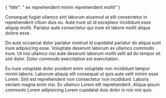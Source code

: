 {
  "title": " ex reprehenderit minim reprehenderit mollit"
}

Consequat fugiat ullamco sint laborum eiusmod ut elit consectetur in reprehenderit cillum duis eu. Aute irure sit id excepteur incididunt esse aliquip mollit. Pariatur aute consectetur qui irure sit labore mollit aliqua dolore esse.

Do aute occaecat dolor pariatur nostrud id cupidatat pariatur do aliqua sunt irure adipisicing esse. Voluptate deserunt laborum ex ullamco commodo irure. Ut nisi ullamco nisi aute deserunt laborum mollit velit ad do tempor sit sint dolor. Dolor commodo exercitation est exercitation.

Eu irure voluptate dolor proident enim voluptate non incididunt tempor minim laboris. Laborum aliquip elit consequat ut quis aute velit minim esse Lorem. Sint est reprehenderit non consectetur non incididunt. Laboris veniam magna enim nisi. Ex ullamco Lorem elit reprehenderit. Aliqua ipsum commodo Lorem adipisicing Lorem cupidatat duis dolor in nisi nisi quis.